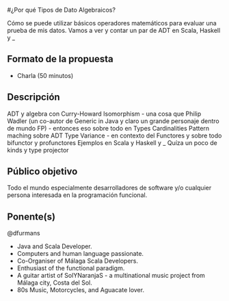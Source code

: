 #¿Por qué Tipos de Dato Algebraicos?

Cómo se puede utilizar básicos operadores matemáticos para evaluar una prueba de mis datos.
Vamos a ver y contar un par de ADT en Scala, Haskell y _ 

## Formato de la propuesta

* Charla (50 minutos)

## Descripción

ADT y algebra con Curry-Howard Isomorphism - una cosa que Philip Wadler (un co-autor de Generic in Java y claro un grande personaje dentro de mundo FP) - entonces eso sobre todo en Types Cardinalities
Pattern maching sobre ADT
Type Variance - en contexto del Functores y sobre todo bifunctor y profunctores
Ejemplos en Scala y Haskell y _
Quíza un poco de kinds y type projector

## Público objetivo

Todo el mundo especialmente desarrolladores de software y/o cualquier persona interesada en la programación funcional.

## Ponente(s)

@dfurmans
- Java and Scala Developer.
- Computers and human language passionate.
- Co-Organiser of Málaga Scala Developers.
- Enthusiast of the functional paradigm.
- A guitar artist of SolYNaranjaS - a multinational music project from Málaga city, Costa del Sol.
- 80s Music, Motorcycles, and Aguacate lover.

